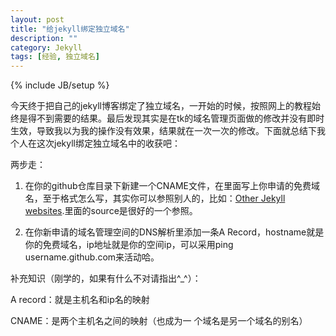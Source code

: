 ```yaml
---
layout: post
title: "给jekyll绑定独立域名"
description: ""
category: Jekyll
tags: [经验, 独立域名]
---
```

{% include JB/setup %}

今天终于把自己的jekyll博客绑定了独立域名，一开始的时候，按照网上的教程始终是得不到需要的结果。最后发现其实是在tk的域名管理页面做的修改并没有即时生效，导致我以为我的操作没有效果，结果就在一次一次的修改。下面就总结下我个人在这次jekyll绑定独立域名中的收获吧：

两步走：

1. 在你的github仓库目录下新建一个CNAME文件，在里面写上你申请的免费域名，至于格式怎么写，其实你可以参照别人的，比如：[Other Jekyll websites](https://github.com/mojombo/jekyll/wiki/Sites).里面的source是很好的一个参照。

2. 在你新申请的域名管理空间的DNS解析里添加一条A Record，hostname就是你的免费域名，ip地址就是你的空间ip，可以采用ping username.github.com来活动哈。




补充知识（刚学的，如果有什么不对请指出^_^）：

A record：就是主机名和ip名的映射

CNAME：是两个主机名之间的映射（也成为一
个域名是另一个域名的别名）